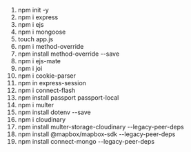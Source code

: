 <!-- Packages -->
1.  npm init -y
2.  npm i express
3.  npm i ejs
4.  npm i mongoose
5.  touch app.js
6.  npm i method-override
7.  npm install method-override --save
8.  npm i ejs-mate
9.  npm i joi
10. npm i cookie-parser
11. npm in express-session
12. npm i connect-flash
13. npm install passport passport-local
14. npm i multer
15. npm install dotenv --save
16. npm i cloudinary
17. npm install multer-storage-cloudinary --legacy-peer-deps
18. npm install @mapbox/mapbox-sdk --legacy-peer-deps
19. npm install connect-mongo --legacy-peer-deps

